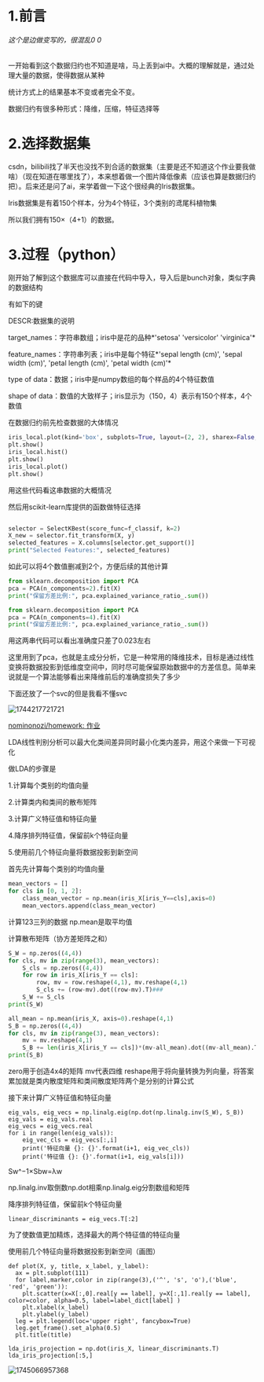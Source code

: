 # 1.前言

###### 这个是边做变写的，很混乱0 0 

一开始看到这个数据归约也不知道是啥，马上丢到ai中。大概的理解就是，通过处理大量的数据，使得数据从某种

统计方式上的结果基本不变或者完全不变。

数据归约有很多种形式：降维，压缩，特征选择等

# 2.选择数据集

csdn，bilibili找了半天也没找不到合适的数据集（主要是还不知道这个作业要我做啥）（现在知道在哪里找了），本来想着做一个图片降低像素（应该也算是数据归约把）。后来还是问了ai，来学着做一下这个很经典的Iris数据集。

Iris数据集是有着150个样本，分为4个特征，3个类别的鸢尾科植物集

所以我们拥有150×（4+1）的数据。

# 3.过程（python）

刚开始了解到这个数据库可以直接在代码中导入，导入后是bunch对象，类似字典的数据结构

有如下的键

DESCR:数据集的说明

target_names：字符串数组；iris中是花的品种*'setosa' 'versicolor' 'virginica'*

feature_names：字符串列表；iris中是每个特征*'sepal length (cm)', 'sepal width (cm)', 'petal length (cm)', 'petal width (cm)'*

type of data：数据；iris中是numpy数组的每个样品的4个特征数值

shape of data：数值的大致样子；iris显示为（150，4）表示有150个样本，4个数值

在数据归约前先检查数据的大体情况

```python
iris_local.plot(kind='box', subplots=True, layout=(2, 2), sharex=False, sharey=False)
plt.show()
iris_local.hist()
plt.show()
iris_local.plot()
plt.show()
```

用这些代码看这串数据的大概情况

然后用scikit-learn库提供的函数做特征选择

```python

selector = SelectKBest(score_func=f_classif, k=2)
X_new = selector.fit_transform(X, y)
selected_features = X.columns[selector.get_support()]
print("Selected Features:", selected_features)
```

 如此可以将4个数值删减到2个，方便后续的其他计算

```python
from sklearn.decomposition import PCA
pca = PCA(n_components=2).fit(X)
print("保留方差比例:", pca.explained_variance_ratio_.sum())

from sklearn.decomposition import PCA
pca = PCA(n_components=4).fit(X)
print("保留方差比例:", pca.explained_variance_ratio_.sum())
```

用这两串代码可以看出准确度只差了0.023左右

这里用到了pca，也就是主成分分析，它是一种常用的降维技术，目标是通过线性变换将数据投影到低维度空间中，同时尽可能保留原始数据中的方差信息。简单来说就是一个算法能够看出来降维前后的准确度损失了多少

下面还放了一个svc的但是我看不懂svc

![1744217721721](C:\Users\Liang\AppData\Roaming\Typora\typora-user-images\1744217721721.png)

[nominonozi/homework: 作业](https://github.com/nominonozi/homework)

LDA线性判别分析可以最大化类间差异同时最小化类内差异，用这个来做一下可视化

做LDA的步骤是

1.计算每个类别的均值向量

2.计算类内和类间的散布矩阵

3.计算广义特征值和特征向量

4.降序排列特征值，保留前k个特征向量

5.使用前几个特征向量将数据投影到新空间

首先先计算每个类别的均值向量

```python
mean_vectors = []
for cls in [0, 1, 2]:
    class_mean_vector = np.mean(iris_X[iris_Y==cls],axis=0)
    mean_vectors.append(class_mean_vector)
```

计算123三列的数据 np.mean是取平均值

计算散布矩阵（协方差矩阵之和）

```python
S_W = np.zeros((4,4))
for cls, mv in zip(range(3), mean_vectors):
    S_cls = np.zeros((4,4))
    for row in iris_X[iris_Y == cls]:
        row, mv = row.reshape(4,1), mv.reshape(4,1)
        S_cls += (row-mv).dot((row-mv).T)###
    S_W += S_cls
print(S_W)

all_mean = np.mean(iris_X, axis=0).reshape(4,1)
S_B = np.zeros((4,4))
for cls, mv in zip(range(3), mean_vectors):
    mv = mv.reshape(4,1)
    S_B += len(iris_X[iris_Y == cls])*(mv-all_mean).dot((mv-all_mean).T)###
print(S_B)
```

zero用于创造4x4的矩阵 mv代表四维 reshape用于将向量转换为列向量，将答案累加就是类内散度矩阵和类间散度矩阵两个是分别的计算公式

接下来计算广义特征值和特征向量

```
eig_vals, eig_vecs = np.linalg.eig(np.dot(np.linalg.inv(S_W), S_B))
eig_vals = eig_vals.real
eig_vecs = eig_vecs.real
for i in range(len(eig_vals)):
    eig_vec_cls = eig_vecs[:,i]
    print('特征向量 {}: {}'.format(i+1, eig_vec_cls))
    print('特征值 {}: {}'.format(i+1, eig_vals[i]))
```

Sw^−1×Sbw=λw

np.linalg.inv取倒数np.dot相乘np.linalg.eig分割数组和矩阵

降序排列特征值，保留前k个特征向量

```
linear_discriminants = eig_vecs.T[:2]
```

为了使数值更加精炼，选择最大的两个特征值的特征向量

使用前几个特征向量将数据投影到新空间（画图）

```
def plot(X, y, title, x_label, y_label):
  ax = plt.subplot(111)
  for label,marker,color in zip(range(3),('^', 's', 'o'),('blue', 'red', 'green')):
    plt.scatter(x=X[:,0].real[y == label], y=X[:,1].real[y == label], color=color, alpha=0.5, label=label_dict[label] )
    plt.xlabel(x_label)
    plt.ylabel(y_label)
  leg = plt.legend(loc='upper right', fancybox=True)
  leg.get_frame().set_alpha(0.5)
  plt.title(title)

lda_iris_projection = np.dot(iris_X, linear_discriminants.T)
lda_iris_projection[:5,]
```



![1745066957368](C:\Users\Liang\AppData\Roaming\Typora\typora-user-images\1745066957368.png)